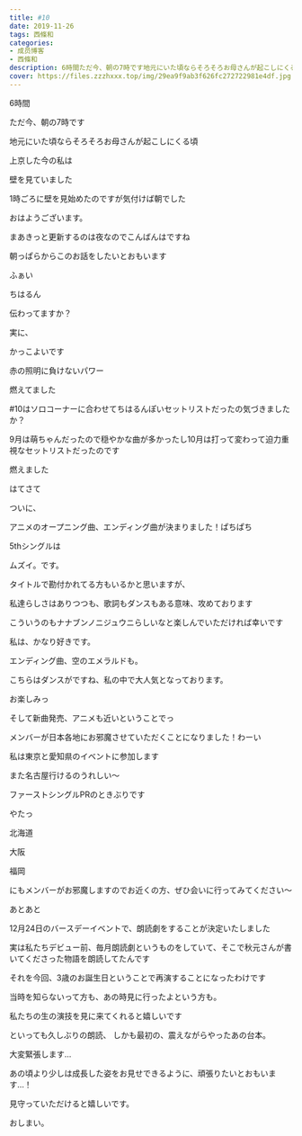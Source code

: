 ```yaml
---
title: #10
date: 2019-11-26
tags: 西條和
categories: 
- 成员博客
- 西條和
description: 6時間ただ今、朝の7時です地元にいた頃ならそろそろお母さんが起こしにくる頃上京した今の...
cover: https://files.zzzhxxx.top/img/29ea9f9ab3f626fc272722981e4df.jpg 
---
```
















6時間


















ただ今、朝の7時です











地元にいた頃ならそろそろお母さんが起こしにくる頃










上京した今の私は









壁を見ていました












1時ごろに壁を見始めたのですが気付けば朝でした













おはようございます。













まあきっと更新するのは夜なのでこんばんはですね













朝っぱらからこのお話をしたいとおもいます









ふぁい








ちはるん







伝わってますか？



実に、


かっこよいです










赤の照明に負けないパワー









燃えてました






#10はソロコーナーに合わせてちはるんぽいセットリストだったの気づきましたか？










9月は萌ちゃんだったので穏やかな曲が多かったし10月は打って変わって迫力重視なセットリストだったのです









燃えました














はてさて











ついに、



アニメのオープニング曲、エンディング曲が決まりました！ぱちぱち







5thシングルは




ムズイ。です。









タイトルで勘付かれてる方もいるかと思いますが、

私達らしさはありつつも、歌詞もダンスもある意味、攻めております










こういうのもナナブンノニジュウニらしいなと楽しんでいただければ幸いです
















私は、かなり好きです。









エンディング曲、空のエメラルドも。






こちらはダンスがですね、私の中で大人気となっております。








お楽しみっ











そして新曲発売、アニメも近いということでっ

メンバーが日本各地にお邪魔させていただくことになりました！わーい










私は東京と愛知県のイベントに参加します









また名古屋行けるのうれしい〜







ファーストシングルPRのときぶりです

やたっ













北海道

大阪

福岡



にもメンバーがお邪魔しますのでお近くの方、ぜひ会いに行ってみてください〜









あとあと





12月24日のバースデーイベントで、朗読劇をすることが決定いたしました










実は私たちデビュー前、毎月朗読劇というものをしていて、そこで秋元さんが書いてくださった物語を朗読してたんです








それを今回、3歳のお誕生日ということで再演することになったわけです







当時を知らないって方も、あの時見に行ったよという方も。






私たちの生の演技を見に来てくれると嬉しいです


















といっても久しぶりの朗読、
しかも最初の、震えながらやったあの台本。








大変緊張します…











あの頃より少しは成長した姿をお見せできるように、頑張りたいとおもいます…！














見守っていただけると嬉しいです。










おしまい。


